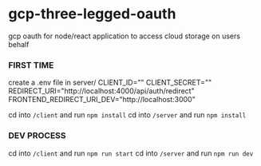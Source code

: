 # gcp-three-legged-oauth
gcp oauth for node/react application to access cloud storage on users behalf


### FIRST TIME
create a .env file in server/
CLIENT_ID=""
CLIENT_SECRET=""
REDIRECT_URI="http://localhost:4000/api/auth/redirect"
FRONTEND_REDIRECT_URI_DEV="http://localhost:3000"

cd into `/client` and run `npm install`
cd into `/server` and run `npm install`

### DEV PROCESS
cd into `/client` and run `npm run start`
cd into `/server` and run `npm run dev`
